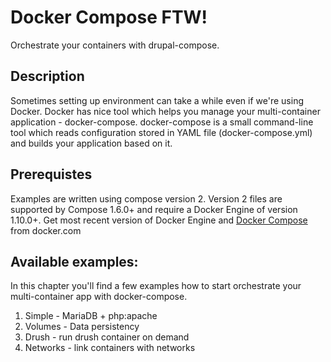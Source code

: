 # Docker Compose FTW!

Orchestrate your containers with drupal-compose.

## Description

Sometimes setting up environment can take a while even if we're using Docker.
Docker has nice tool which helps you manage your multi-container application -
docker-compose. docker-compose is a small command-line tool which reads
configuration stored in YAML file (docker-compose.yml) and builds your
application based on it.

## Prerequistes

Examples are written using compose version 2. Version 2 files are supported by Compose 1.6.0+ and require a Docker Engine of version 1.10.0+. Get most recent version of Docker Engine and [Docker Compose](https://docs.docker.com/compose/install/) from docker.com

## Available examples:

In this chapter you'll find a few examples how to start orchestrate your multi-container app with docker-compose.

1. Simple - MariaDB + php:apache
1. Volumes - Data persistency
1. Drush - run drush container on demand
1. Networks - link containers with networks
